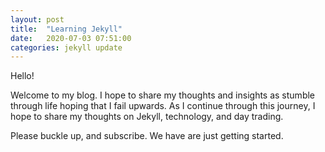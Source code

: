 ```yaml
---
layout: post
title:  "Learning Jekyll"
date:   2020-07-03 07:51:00
categories: jekyll update
---
```


Hello!

Welcome to my blog.  I hope to share my thoughts and insights as stumble through life hoping that I fail upwards.  As I continue through this journey, I hope to share my thoughts on Jekyll, technology, and day trading.

Please buckle up, and subscribe.  We have are just getting started.
